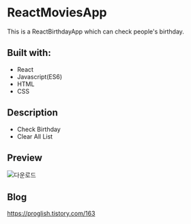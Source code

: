 # ReactMoviesApp

This is a ReactBirthdayApp which can check people's birthday.

## Built with: 
 
- React
- Javascript(ES6)  
- HTML
- CSS      

## Description 

- Check Birthday
- Clear All List

## Preview 
![다운로드](https://user-images.githubusercontent.com/65179725/122388739-23170300-cfab-11eb-9345-b3f1bce43078.png)
  
## Blog
https://proglish.tistory.com/163

